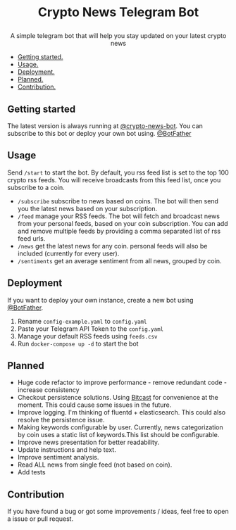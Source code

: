 # <p align="center"> Crypto News Telegram Bot

<p align="center"> A simple telegram bot that will help you stay updated on your latest crypto news 

* [Getting started.](#getting-started)
* [Usage.](#usage)
* [Deployment.](#deployment)
* [Planned.](#planned)
* [Contribution.](#contribution)



## Getting started
The latest version is always running at [@crypto-news-bot](https://t.me/crypstream_bot). You can subscribe to this bot or deploy your own bot using. [@BotFather](https://t.me/BotFather)

## Usage
Send ``/start`` to start the bot. By default, you rss feed list is set to the top 100 crypto rss feeds.
You will receive broadcasts from this feed list, once you subscribe to a coin. 
* ``/subscribe``  subscribe to news based on coins. The bot will then send you the latest news based on your subscription. 
* ``/feed`` manage your RSS feeds. The bot will fetch and broadcast news from your personal feeds, based on your coin subscription.
You can add and remove multiple feeds by providing a comma separated list of rss feed urls.
* ``/news`` get the latest news for any coin. personal feeds will also be included (currently for every user).
* ``/sentiments`` get an average sentiment from all news, grouped by coin. 

   
## Deployment 
If you want to deploy your own instance, create a new bot using [@BotFather](https://t.me/BotFather). 
1. Rename `config-example.yaml` to `config.yaml`
2. Paste your Telegram API Token to the `config.yaml`
3. Manage your default RSS feeds using `feeds.csv` 
4. Run `docker-compose up -d` to start the bot

## Planned 
* Huge code refactor to improve performance - remove redundant code - increase consistency 
* Checkout persistence solutions. Using [Bitcast](https://github.com/prologic/bitcask) for convenience at the moment. This could cause some issues in the future. 
* Improve logging. I'm thinking of fluentd + elasticsearch. This could also resolve the persistence issue.
* Making keywords configurable by user. Currently, news categorization by coin uses a static list of keywords.This list should be configurable.
* Improve news presentation for better readability.
* Update instructions and help text. 
* Improve sentiment analysis.
* Read ALL news from single feed (not based on coin).
* Add tests 

## Contribution 
If you have found a bug or got some improvements / ideas, feel free to open a issue or pull request. 